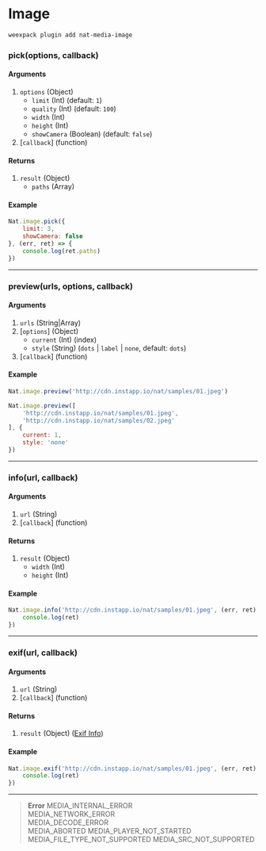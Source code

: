 # Image

```bash
weexpack plugin add nat-media-image
```

### pick(options, callback)

#### Arguments
1. `options` (Object)
	- `limit` (Int) (default: `1`)
	- `quality` (Int) (default: `100`)
	- `width` (Int)
	- `height` (Int)
	- `showCamera` (Boolean) (default: `false`)
2. [`callback`] (function)

#### Returns
1. `result` (Object)
	- `paths` (Array)

#### Example
```js
Nat.image.pick({
	limit: 3,
	showCamera: false
}, (err, ret) => {
	console.log(ret.paths)
})
```

---

### preview(urls, options, callback)

#### Arguments
1. `urls` (String|Array)
2. [`options`] (Object)
	- `current` (Int) (index)
	- `style` (String) (`dots` | `label` | `none`, default: `dots`)
3. [`callback`] (function)

#### Example
```js
Nat.image.preview('http://cdn.instapp.io/nat/samples/01.jpeg')
```

```js
Nat.image.preview([
	'http://cdn.instapp.io/nat/samples/01.jpeg',
	'http://cdn.instapp.io/nat/samples/02.jpeg'
], {
	current: 1,
	style: 'none'
})
```

---

### info(url, callback)

#### Arguments
1. `url` (String)
2. [`callback`] (function)

#### Returns
1. `result` (Object)
	- `width` (Int)
	- `height` (Int)

#### Example
```js
Nat.image.info('http://cdn.instapp.io/nat/samples/01.jpeg', (err, ret) => {
	console.log(ret)
})
```

---

### exif(url, callback)

#### Arguments
1. `url` (String)
2. [`callback`] (function)

#### Returns
1. `result` (Object) ([Exif Info](http://www.cipa.jp/std/documents/e/DC-008-2012_E.pdf))

#### Example
```js
Nat.image.exif('http://cdn.instapp.io/nat/samples/01.jpeg', (err, ret) => {
	console.log(ret)
})
```

---

> **Error**	
> MEDIA_INTERNAL_ERROR	
> MEDIA_NETWORK_ERROR	
> MEDIA_DECODE_ERROR	
> MEDIA_ABORTED	
> MEDIA_PLAYER_NOT_STARTED	
> MEDIA_FILE_TYPE_NOT_SUPPORTED	
> MEDIA_SRC_NOT_SUPPORTED	
